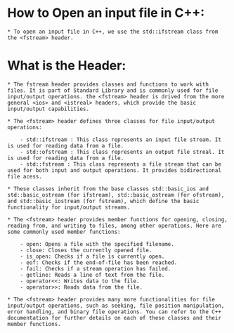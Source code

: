 # How to Open an input file in C++:

	* To open an input file in C++, we use the std::ifstream class from the <fstream> header.
# What is the <fstream> Header:

	* The fstream header provides classes and functions to work with files. It is part of Standard Library and is commonly used for file input/output operations. the <fstream> header is drived from the more general <ios> and <istreal> headers, which provide the basic input/output capabilities.

	* The <fstream> header defines three classes for file input/output operations:

		- std::ifstream : This class represents an input file stream. It is used for reading data from a file.
		- std::ofstream : This class represents an output file streal. It is used for reading data from a file.
		- std::fstream : This class represents a file stream that can be used for both input and output operations. It provides bidirectional file acess.

	* These classes inherit from the base classes std::basic_ios and std::basic_ostream (for ifstream), std::basic_ostream (for ofstream), and std::basic_iostream (for fstream), which define the basic functionality for input/output streams.

	* The <fstream> header provides member functions for opening, closing, reading from, and writing to files, among other operations. Here are some commonly used member functions:

		- open: Opens a file with the specified filename.
		- close: Closes the currently opened file.
		- is_open: Checks if a file is currently open.
		- eof: Checks if the end-of-file has been reached.
		- fail: Checks if a stream operation has failed.
		- getline: Reads a line of text from the file.
		- operator<<: Writes data to the file.
		- operator>>: Reads data from the file.
	
	* The <fstream> header provides many more functionalities for file input/output operations, such as seeking, file position manipulation, error handling, and binary file operations. You can refer to the C++ documentation for further details on each of these classes and their member functions.
